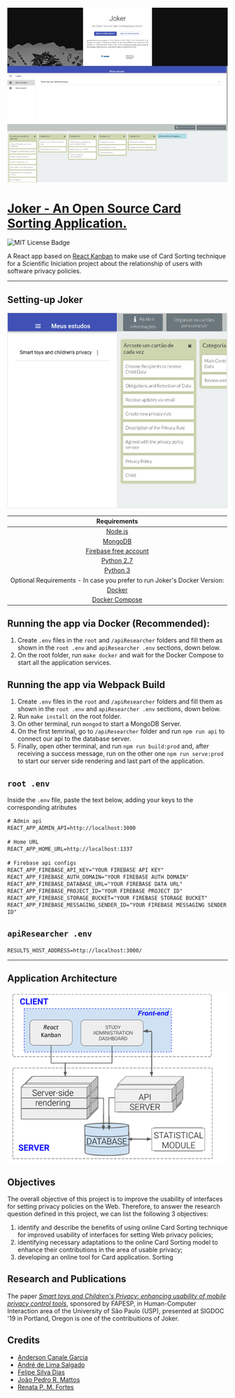 <!-- Description: Scientific Initiation project of HCI (Human-Computer Interface) and IA (Information Architecture) about the relationship of users with software privacy policies -->

![Picture showing the main screens of Joker as a desktop site](./firstReadMeImage.png)

# [Joker - An Open Source Card Sorting Application.](http://cafe.intermidia.icmc.usp.br:21337/)
![MIT License Badge](https://img.shields.io/github/license/joaopedromattos/joker?style=for-the-badge)

A React app based on [React Kanban](https://github.com/markusenglund/react-kanban) to make use of Card Sorting technique for a Scientific Iniciation project about the relationship of users with software privacy policies.

------------
## Setting-up Joker
![Joker's responsive design](./secondReadMeImage.png)

|                                 Requirements                                	|
|:---------------------------------------------------------------------------:	|
|                      [Node.js](https://nodejs.org/en/)                      	|
|                     [MongoDB](https://www.mongodb.com/)                     	|
|        [Firebase free account](https://firebase.google.com/?hl=pt-br)       	|
|               [Python 2.7](https://www.python.org/downloads/)               	|
|                [Python 3](https://www.python.org/downloads/)                	|
| Optional Requirements - In case you prefer to run Joker's Docker Version: 	|
|                      [Docker](https://www.docker.com/)                      	|
|              [Docker Compose](https://docs.docker.com/compose/)             	|

## Running the app via Docker (Recommended):
1. Create `.env` files in the `root` and  `/apiResearcher` folders and fill them as shown in the `root .env` and `apiResearcher .env` sections, down below.
2. On the root folder, run `make docker` and wait for the Docker Compose to start all the application services.

## Running the app via Webpack Build
1. Create `.env` files in the `root` and  `/apiResearcher` folders and fill them as shown in the `root .env` and `apiResearcher .env` sections, down below.
3. Run `make install` on the root folder.
4. On other terminal, run `mongod` to start a MongoDB Server.
4. On the first temrinal, go to `/apiResearcher` folder and run `npm run api` to connect our api to the database server.
5. Finally, open other terminal, and run `npm run build:prod` and, after receiving a success message, run on the other one `npm run serve:prod` to start our server side rendering and last part of the application.

## `root .env`
Inside the `.env` file, paste the text below, adding your keys to the corresponding atributes

```
# Admin api
REACT_APP_ADMIN_API=http://localhost:3000

# Home URL
REACT_APP_HOME_URL=http://localhost:1337

# Firebase api configs
REACT_APP_FIREBASE_API_KEY="YOUR FIREBASE API KEY"
REACT_APP_FIREBASE_AUTH_DOMAIN="YOUR FIREBASE AUTH DOMAIN"
REACT_APP_FIREBASE_DATABASE_URL="YOUR FIREBASE DATA URL"
REACT_APP_FIREBASE_PROJECT_ID="YOUR FIREBASE PROJECT ID"
REACT_APP_FIREBASE_STORAGE_BUCKET="YOUR FIREBASE STORAGE BUCKET"
REACT_APP_FIREBASE_MESSAGING_SENDER_ID="YOUR FIREBASE MESSAGING SENDER ID"
```

## `apiResearcher .env`
```
RESULTS_HOST_ADDRESS=http://localhost:3000/
```
------------
## Application Architecture
![Picture showing the main screens of Joker as a desktop site](./softwareArchitectureFig.png)

## Objectives
The overall objective of this project is to improve the usability of interfaces for setting privacy policies on the Web. Therefore, to answer the research question defined in this project, we can list the following 3 objectives:
1. identify and describe the benefits of using online Card Sorting technique for improved usability of interfaces for setting Web privacy policies;
2. identifying necessary adaptations to the online Card Sorting model to enhance their contributions in the area of ​​usable privacy;
3.  developing an online tool for Card application. Sorting

## Research and Publications
The paper [_Smart toys and Children's Privacy: enhancing usability of mobile privacy control tools_](https://doi.org/10.1145/3328020.3353951), sponsored by FAPESP, in  Human-Computer Interaction area of ​​the University of São Paulo (USP), presented at SIGDOC '19 in Portland, Oregon is one of the contribuitions of Joker.


## Credits
- [Anderson Canale Garcia](http://lattes.cnpq.br/6209348707664486)
- [André de Lima Salgado](http://lattes.cnpq.br/9557488934243728)
- [Felipe Silva Dias](http://lattes.cnpq.br/7748732302342787)
- [João Pedro R. Mattos](http://lattes.cnpq.br/9396614149517847)
- [Renata P. M. Fortes](http://lattes.cnpq.br/7082447037374118)
